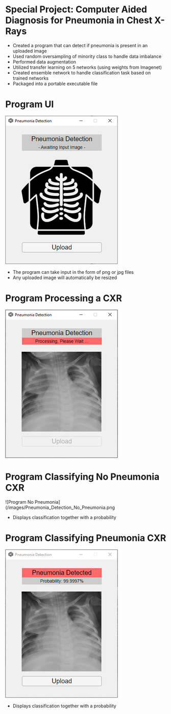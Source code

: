 # Special Project: Computer Aided Diagnosis for Pneumonia in Chest X-Rays 
* Created a program that can detect if pneumonia is present in an uploaded image
* Used random oversampling of minority class to handle data imbalance
* Performed data augmentation
* Utilized transfer learning on 5 networks (using weights from Imagenet)
* Created ensemble network to handle classification task based on trained networks
* Packaged into a portable executable file

# Program UI
![Program UI](/images/Pneumonia_Detection_UI.png)
* The program can take input in the form of png or jpg files
* Any uploaded image will automatically be resized

# Program Processing a CXR
![Program Processing](/images/Pneumonia_Detection_Processing.png)

# Program Classifying No Pneumonia CXR
![Program No Pneumonia](/images/Pneumonia_Detection_No_Pneumonia.png
* Displays classification together with a probability

# Program Classifying Pneumonia CXR
![Program Pneumonia](/images/Pneumonia_Detection_Pneumonia.png)
* Displays classification together with a probability
